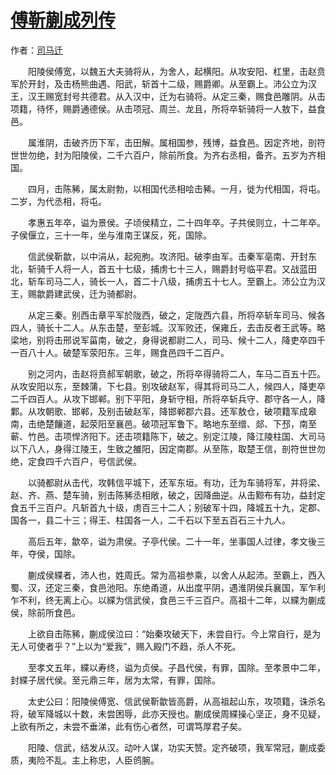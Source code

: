 # [傅靳蒯成列传](http://so.gushiwen.org/guwen/bookv_185.aspx)

作者：[司马迁](http://so.gushiwen.org/author_608.aspx)

　　阳陵侯傅宽，以魏五大夫骑将从，为舍人，起横阳。从攻安阳、杠里，击赵贲军於开封，及击杨熊曲遇、阳武，斩首十二级，赐爵卿。从至霸上。沛公立为汉王，汉王赐宽封号共德君。从入汉中，迁为右骑将。从定三秦，赐食邑雕阴。从击项籍，待怀，赐爵通德侯。从击项冠、周兰、龙且，所将卒斩骑将一人敖下，益食邑。

　　属淮阴，击破齐历下军，击田解。属相国参，残博，益食邑。因定齐地，剖符世世勿绝，封为阳陵侯，二千六百户，除前所食。为齐右丞相，备齐。五岁为齐相国。

　　四月，击陈豨，属太尉勃，以相国代丞相哙击豨。一月，徙为代相国，将屯。二岁，为代丞相，将屯。

　　孝惠五年卒，谥为景侯。子顷侯精立，二十四年卒。子共侯则立，十二年卒。子侯偃立，三十一年，坐与淮南王谋反，死，国除。

　　信武侯靳歙，以中涓从，起宛朐。攻济阳。破李由军。击秦军亳南、开封东北，斩骑千人将一人，首五十七级，捕虏七十三人，赐爵封号临平君。又战蓝田北，斩车司马二人，骑长一人，首二十八级，捕虏五十七人。至霸上。沛公立为汉王，赐歙爵建武侯，迁为骑都尉。

　　从定三秦。别西击章平军於陇西，破之，定陇西六县，所将卒斩车司马、候各四人，骑长十二人。从东击楚，至彭城。汉军败还，保雍丘，去击反者王武等。略梁地，别将击邢说军菑南，破之，身得说都尉二人，司马、候十二人，降吏卒四千一百八十人。破楚军荥阳东。三年，赐食邑四千二百户。

　　别之河内，击赵将贲郝军朝歌，破之，所将卒得骑将二人，车马二百五十匹。从攻安阳以东，至棘蒲，下七县。别攻破赵军，得其将司马二人，候四人，降吏卒二千四百人。从攻下邯郸。别下平阳，身斩守相，所将卒斩兵守、郡守各一人，降鄴。从攻朝歌、邯郸，及别击破赵军，降邯郸郡六县。还军敖仓，破项籍军成皋南，击绝楚饟道，起荥阳至襄邑。破项冠军鲁下。略地东至缯、郯、下邳，南至蕲、竹邑。击项悍济阳下。还击项籍陈下，破之。别定江陵，降江陵柱国、大司马以下八人，身得江陵王，生致之雒阳，因定南郡。从至陈，取楚王信，剖符世世勿绝，定食四千六百户，号信武侯。

　　以骑都尉从击代，攻韩信平城下，还军东垣。有功，迁为车骑将军，并将梁、赵、齐、燕、楚车骑，别击陈豨丞相敞，破之，因降曲逆。从击黥布有功，益封定食五千三百户。凡斩首九十级，虏百三十二人；别破军十四，降城五十九，定郡、国各一，县二十三；得王、柱国各一人，二千石以下至五百石三十九人。

　　高后五年，歙卒，谥为肃侯。子亭代侯。二十一年，坐事国人过律，孝文後三年，夺侯，国除。

　　蒯成侯緤者，沛人也，姓周氏。常为高祖参乘，以舍人从起沛。至霸上，西入蜀、汉，还定三秦，食邑池阳。东绝甬道，从出度平阴，遇淮阴侯兵襄国，军乍利乍不利，终无离上心。以緤为信武侯，食邑三千三百户。高祖十二年，以緤为蒯成侯，除前所食邑。

　　上欲自击陈豨，蒯成侯泣曰：“始秦攻破天下，未尝自行。今上常自行，是为无人可使者乎？”上以为“爱我”，赐入殿门不趋，杀人不死。

　　至孝文五年，緤以寿终，谥为贞侯。子昌代侯，有罪，国除。至孝景中二年，封緤子居代侯。至元鼎三年，居为太常，有罪，国除。

　　太史公曰：阳陵侯傅宽、信武侯靳歙皆高爵，从高祖起山东，攻项籍，诛杀名将，破军降城以十数，未尝困辱，此亦天授也。蒯成侯周緤操心坚正，身不见疑，上欲有所之，未尝不垂涕，此有伤心者然，可谓笃厚君子矣。

　　阳陵、信武，结发从汉。动叶人谋，功实天赞。定齐破项，我军常冠，蒯成委质，夷险不乱。主上称忠，人臣鸧腕。

